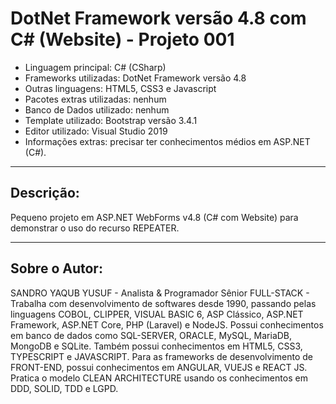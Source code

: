 # DotNet Framework versão 4.8 com C# (Website) - Projeto 001

* Linguagem principal: C# (CSharp)
* Frameworks utilizadas: DotNet Framework versão 4.8
* Outras linguagens: HTML5, CSS3 e Javascript
* Pacotes extras utilizadas: nenhum
* Banco de Dados utilizado: nenhum
* Template utilizado: Bootstrap versão 3.4.1
* Editor utilizado: Visual Studio 2019
* Informações extras: precisar ter conhecimentos médios em ASP.NET (C#).

----

## Descrição:

Pequeno projeto em ASP.NET WebForms v4.8 (C# com Website) para demonstrar o uso do recurso REPEATER.

----

## Sobre o Autor:

SANDRO YAQUB YUSUF - Analista & Programador Sênior FULL-STACK - Trabalha com desenvolvimento de softwares desde 1990, passando pelas linguagens COBOL, CLIPPER, VISUAL BASIC 6, ASP Clássico, ASP.NET Framework, ASP.NET Core, PHP (Laravel) e NodeJS. Possui conhecimentos em banco de dados como SQL-SERVER, ORACLE, MySQL, MariaDB, MongoDB e SQLite. Também possui conhecimentos em HTML5, CSS3, TYPESCRIPT e JAVASCRIPT. Para as frameworks de desenvolvimento de FRONT-END, possui conhecimentos em ANGULAR, VUEJS e REACT JS. Pratica o modelo CLEAN ARCHITECTURE usando os conhecimentos em DDD, SOLID, TDD e LGPD.
